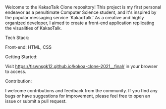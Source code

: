 Welcome to the KakaoTalk Clone repository! This project is my first personal endeavor as a penultimate Computer Science student, and it's inspired by the popular messaging service 'KakaoTalk.' As a creative and highly organized developer, I aimed to create a front-end application replicating the visualities of KakaoTalk.


Tech Stack:

Front-end: HTML, CSS


Getting Started:

Visit https://tlswnsgk12.github.io/kokoa-clone-2021__final/ in your browser to access.


Contribution:

I welcome contributions and feedback from the community. If you find any bugs or have suggestions for improvement, please feel free to open an issue or submit a pull request.
